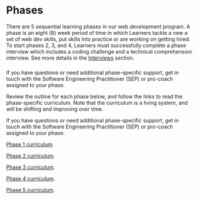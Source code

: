 # Phases

There are 5 sequential learning phases in our web development program. A phase is an eight \(8\) week period of time in which Learners tackle a new a set of web dev skills, put skills into practice or are working on getting hired. To start phases 2, 3, and 4, Learners must successfully complete a phase interview which includes a coding challenge and a technical comprehension interview. See more details in the [Interviews](./Interviews) section.

### 

If you have questions or need additional phase-specific support, get in touch with the Software Engineering Practitioner \(SEP\) or pro-coach assigned to your phase.

Review the outline for each phase below, and follow the links to read the phase-specific curriculum. Note that the curriculum is a living system, and will be shifting and improving over time.

If you have questions or need additional phase-specific support, get in touch with the Software Engineering Practitioner \(SEP\) or pro-coach assigned to your phase.

[Phase 1 curriculum](https://github.com/GuildCrafts/curriculum/tree/master/phases/1).

[Phase 2 curriculum](https://github.com/GuildCrafts/curriculum/tree/master/phases/2).

[Phase 3 curriculum](https://github.com/GuildCrafts/curriculum/tree/master/phases/3).

[Phase 4 curriculum](https://github.com/GuildCrafts/curriculum/tree/master/phases/4).

[Phase 5 curriculum](https://github.com/GuildCrafts/curriculum/tree/master/phases/5).


